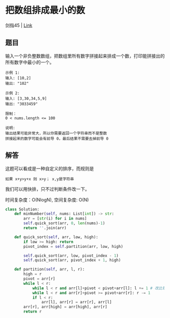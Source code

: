 # 把数组排成最小的数
剑指45 | [Link](https://leetcode-cn.com/problems/ba-shu-zu-pai-cheng-zui-xiao-de-shu-lcof/)

## 题目
输入一个非负整数数组，把数组里所有数字拼接起来排成一个数，打印能拼接出的所有数字中最小的一个。
```
示例 1:
输入: [10,2]
输出: "102"

示例 2:
输入: [3,30,34,5,9]
输出: "3033459"

限制：
0 < nums.length <= 100

说明:
输出结果可能非常大，所以你需要返回一个字符串而不是整数
拼接起来的数字可能会有前导 0，最后结果不需要去掉前导 0
```

## 解答
这题可以看成是一种自定义的排序，而规则是
```
如果 x+y>y+x 则 x>y； x,y是字符串
```
我们可以用快排，只不过判断条件改一下。

时间复杂度：O(NlogN), 空间复杂度: O(N)
```python
class Solution:
    def minNumber(self, nums: List[int]) -> str:        
        arr = [str(i) for i in nums]
        self.quick_sort(arr, 0, len(nums)-1)
        return ''.join(arr)

    def quick_sort(self, arr, low, high):
        if low >= high: return
        pivot_index = self.partition(arr, low, high)

        self.quick_sort(arr, low, pivot_index - 1)
        self.quick_sort(arr, pivot_index + 1, high)

    def partition(self, arr, l, r):
        high = r
        pivot = arr[r]
        while l < r:
            while l < r and arr[l]+pivot < pivot+arr[l]: l += 1 # 改比较大小的判断条件
            while l < r and arr[r]+pivot >= pivot+arr[r]: r -= 1
            if l < r:
                arr[l], arr[r] = arr[r], arr[l]
        arr[r], arr[high] = arr[high], arr[r]
        return r
```